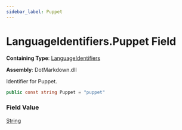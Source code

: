 ```yaml
---
sidebar_label: Puppet
---
```


# LanguageIdentifiers\.Puppet Field

**Containing Type**: [LanguageIdentifiers](../index.md)

**Assembly**: DotMarkdown\.dll

  
Identifier for Puppet\.

```csharp
public const string Puppet = "puppet"
```

### Field Value

[String](https://docs.microsoft.com/en-us/dotnet/api/system.string)

